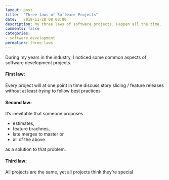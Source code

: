 ```yaml
---
layout: post
title:  "Three laws of Software Projects"
date:   2019-11-28 08:00:00
description: My three laws of software projects. Happen all the time.
comments: false
categories:
- software development
permalink: three-laws
---
```


During my years in the industry, I noticed some common aspects of software development projects.

#### First law:
Every project will at one point in time discuss story slicing / feature releases without at least _trying_ to follow best practices

#### Second law:
It’s inevitable that someone proposes 
- estimates,
- feature brachnes,
- late merges to master or
- all of the above

as a solution to that problem.

#### Third law:
All projects are the same, yet all projects think they’re special
